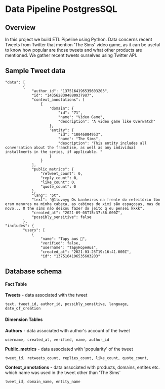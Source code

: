 # Data Pipeline PostgresSQL

## **Overview**
In this project we build ETL Pipeline using Python. Data concerns recent Tweets from Twitter that mention 'The Sims' video game, as it can be useful to know how popular are those tweets and what other products are mentioned. We gather recent tweets ourselves using Twitter API.
## **Sample Tweet data**
```
"data": [
		{
			"author_id": "1375164196535603203",
			"id": "1435628394880937987",
			"context_annotations": [
				{
					"domain": {
						"id": "71",
						"name": "Video Game",
						"description": "A video game like Overwatch"
					},
					"entity": {
						"id": "10046004953",
						"name": "The Sims",
						"description": "This entity includes all conversation about the franchise, as well as any individual installments in the series, if applicable. "
					}
				}
			],
			"public_metrics": {
				"retweet_count": 0,
				"reply_count": 0,
				"like_count": 0,
				"quote_count": 0
			},
			"lang": "pt",
			"text": "@1luvmyg Os banheiros na frente do refeitório tbm eram menores na minha cabeça, as cabines de xixi são espaçosas, mas de novo... O the sims não deixou fazer do jeito q eu pensei kkkk",
			"created_at": "2021-09-08T15:37:36.000Z",
			"possibly_sensitive": false
		},
"includes": {
		"users": [
			{
				"name": "Tapy aus 🍉",
				"verified": false,
				"username": "TapyHopeAus",
				"created_at": "2021-03-25T19:16:41.000Z",
				"id": "1375164196535603203"
```

## **Database schema**
#### Fact Table
**Tweets** - data associated with the tweet
```
text, tweet_id, author_id, possibly_sensitive, language, date_of_creation
```
#### Dimension Tables
**Authors** - data associated with author's account of the tweet
```
username, created_at, verified, name, author_id
```
**Public_metrics** - data associated with 'popularity' of the tweet
```
tweet_id, retweets_count, replies_count, like_count, quote_count,	
```
**Context_annotations** - data associated with products, domains, entites etc. which name was used in the tweet other than 'The Sims'
```
tweet_id, domain_name, entity_name
```
